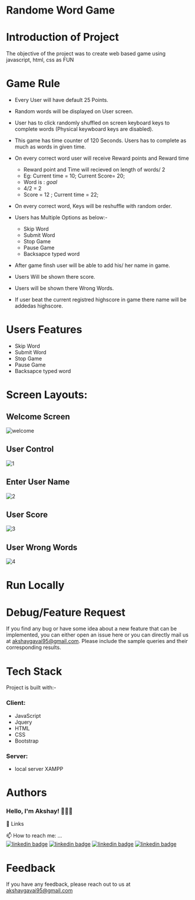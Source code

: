 # Randome Word Game
# Introduction of Project  
 The objective of the project was to create web based game using javascript, html, css as FUN  
 
 # Game Rule  
  - Every User will have default 25 Points.  
  - Random words will be displayed on User screen.   
  - User has to click randomly shuffled on screen keyboard keys to complete words (Physical keywboard keys are disabled).  
  - This game has time counter of 120 Seconds. Users has to complete as much as words in given time.  
  - On every correct word user will receive Reward points and Reward time  
       - Reward point and Time will recieved on length of words/ 2  
       - Eg: Current time = 10; Current Score= 20;  
       - Word is : *goal*   
       - 4/2 = 2   
       - Score = 12 ; Current time = 22;  
       
  - On every correct word, Keys will be reshuffle with random order.  
  - Users has Multiple Options as below:-   
      - Skip Word  
      - Submit Word  
      - Stop Game  
      - Pause Game  
      - Backsapce typed word   
      
  - After game finsh user will be able to add his/ her name in game.  
  - Users Will be shown there score.  
  - Users will be shown there Wrong Words.  
  - If user beat the current registred highscore in game there name will be addedas highscore.   

# Users Features  
  - Skip Word  
  - Submit Word  
  - Stop Game  
  - Pause Game  
  - Backsapce typed word   

# Screen Layouts:
## Welcome Screen 
![welcome](https://user-images.githubusercontent.com/38922535/148656360-abf28e1b-cdc7-4efc-b116-ee73cf579d71.jpg)

## User Control
![1](https://user-images.githubusercontent.com/38922535/148656406-6e089372-1f14-466b-9a1a-338f37605595.jpg)

## Enter User Name
![2](https://user-images.githubusercontent.com/38922535/148656407-efe97851-a8de-4753-8777-4990adfc4f53.jpg)

## User Score
![3](https://user-images.githubusercontent.com/38922535/148656408-a05820e4-d023-42a6-99cd-9aabbe809e1c.jpg)

## User Wrong Words
![4](https://user-images.githubusercontent.com/38922535/148656404-aa889e79-dc8e-4667-9298-6475a6208149.jpg)

# Run Locally

# Debug/Feature Request
If you find any bug or have some idea about a new feature that can be implemented, you can either open an issue here or you can directly mail us at akshaygavai95@gmail.com. Please include the sample queries and their corresponding results.

# Tech Stack
Project is built with:-

### Client:
  - JavaScript  
  - Jquery   
  - HTML  
  - CSS  
  - Bootstrap  

### Server:  
  - local server XAMPP  

# Authors  
### Hello, I'm Akshay! 👨🏼‍💻  
🔗 Links  

📫 How to reach me: ...  
[![linkedin badge](https://img.shields.io/badge/Akshay_Gavai-Connect-9cf?style=for-the-badge&logo=linkedin)](https://www.linkedin.com/in/akshay-gavai-9ba340156/)
[![linkedin badge](https://img.shields.io/badge/Akshay_Gavai-Mail-9cf?style=for-the-badge&logo=gmail)](Mailto:akshaygavai95@gmail.com)
[![linkedin badge](https://img.shields.io/badge/akki_gavai-Follow-9cf?style=for-the-badge&logo=instagram)](https://www.instagram.com/akki_gavai/)
[![linkedin badge](https://img.shields.io/badge/akki_gavai-Follow-9cf?style=for-the-badge&logo=twitter)](https://twitter.com/akki_gavai)

# Feedback  
If you have any feedback, please reach out to us at akshaygavai95@gmail.com  


